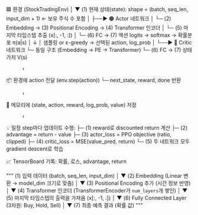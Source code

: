 🟩 환경 (StockTradingEnv)
    │
    ▼
(1) 현재 상태(state): shape = (batch, seq_len, input_dim + 1)  ← 보유 주식 수 포함
    │
    ├──▶ 🟠 Actor 네트워크
    │         └─ (2) Embedding → (3) Positional Encoding → (4) Transformer 인코더
    │         └─ (5) 마지막 타임스텝 추출 (x[:, -1, :])
    │         └─ (6) FC → (7) 액션 logits → softmax → 확률분포 π(a|s)
    │              ↓
    │         샘플링 or ε-greedy → 선택된 action, log_prob
    │
    └──▶ 🔵 Critic 네트워크
              └─ 동일 구조 (Embedding → PE → Transformer)
              └─ (6) FC → (7) 상태 가치 V(s)
    
          ↓
📦 환경에 action 전달 (env.step(action))
    └─ next_state, reward, done 반환

          ↓
🧠 메모리에 (state, action, reward, log_prob, value) 저장

          ↓
💡 일정 step마다 업데이트 수행:
    ├─ (1) reward로 discounted return 계산
    ├─ (2) advantage = return - value
    ├─ (3) actor_loss = PPO objective (ratio, clipped)
    ├─ (4) critic_loss = MSE(value_pred, return)
    └─ (5) 두 네트워크 모두 gradient descent로 학습

📈 TensorBoard 기록: 확률, 로스, advantage, return

"""
(1) 입력 데이터 (batch, seq_len, input_dim)
        │
        ▼
(2) Embedding (Linear 변환 → model_dim 크기로 맞춤)
        │
        ▼
(3) Positional Encoding 추가 (시간 정보 반영)
        │
        ▼
(4) Transformer 인코더 (TransformerEncoder가 `num_layers`개 쌓인)
        │
        ▼
(5) 마지막 타임스텝의 출력을 가져옴 (x[:, -1, :])
        │
        ▼
(6) Fully Connected Layer (3차원: Buy, Hold, Sell)
        │
        ▼
(7) 최종 예측 결과 (확률 값)
"""